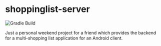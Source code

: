# shoppinglist-server

![Gradle Build](https://github.com/cardouken/shoppinglist-server/workflows/Gradle%20Build/badge.svg)

Just a personal weekend project for a friend which provides the backend for a multi-shopping list application for an Android client.
